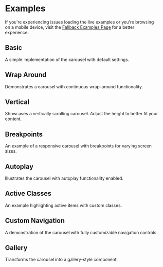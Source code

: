 # Examples

If you're experiencing issues loading the live examples or you're browsing on a mobile device, visit the [Fallback Examples Page](/examples-fallback) for a better experience.

## Basic

A simple implementation of the carousel with default settings.

<Playground v-bind="examples.basic" />

## Wrap Around

Demonstrates a carousel with continuous wrap-around functionality.

<Playground v-bind="examples.wrapAround" />

## Vertical

Showcases a vertically scrolling carousel. Adjust the height to better fit your content.

<Playground v-bind="examples.vertical" height="475px" />

## Breakpoints

An example of a responsive carousel with breakpoints for varying screen sizes.

<Playground v-bind="examples.breakpoints" />

## Autoplay

Illustrates the carousel with autoplay functionality enabled.

<Playground v-bind="examples.autoplay" />

## Active Classes

An example highlighting active items with custom classes.

<Playground v-bind="examples.activeClasses" />

## Custom Navigation

A demonstration of the carousel with fully customizable navigation controls.

<Playground v-bind="examples.customNavigation" height="260px" />

## Gallery

Transforms the carousel into a gallery-style component.

<Playground v-bind="examples.gallery" height="455px" />

<script setup>
import Playground from './.vitepress/components/Playground.vue';
import { examples } from './examples/examples';
</script>
